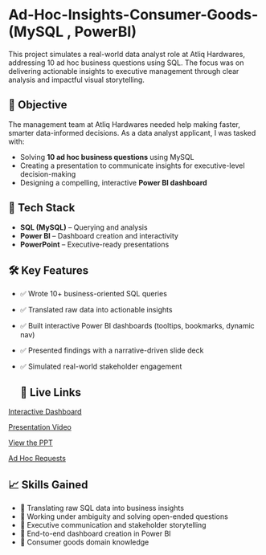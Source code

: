 # Ad-Hoc-Insights-Consumer-Goods- (MySQL , PowerBI)
This project simulates a real-world data analyst role at Atliq Hardwares, addressing 10 ad hoc business questions using SQL. The focus was on delivering actionable insights to executive management through clear analysis and impactful visual storytelling.

## 🎯 Objective

The management team at Atliq Hardwares needed help making faster, smarter data-informed decisions. As a data analyst applicant, I was tasked with:

- Solving **10 ad hoc business questions** using MySQL
- Creating a presentation to communicate insights for executive-level decision-making
- Designing a compelling, interactive **Power BI dashboard**



## 🔧 Tech Stack

- **SQL (MySQL)** – Querying and analysis
- **Power BI** – Dashboard creation and interactivity
- **PowerPoint** – Executive-ready presentations



## 🛠️ Key Features

- ✅ Wrote 10+ business-oriented SQL queries
- ✅ Translated raw data into actionable insights
- ✅ Built interactive Power BI dashboards (tooltips, bookmarks, dynamic nav)
- ✅ Presented findings with a narrative-driven slide deck
- ✅ Simulated real-world stakeholder engagement

  ## 🔗 Live Links

<a href="https://app.powerbi.com/view?r=eyJrIjoiODg4MDRkMWQtYjI4NC00ZWJhLWE5NjctMzg1NzdkNDZhMThlIiwidCI6ImM2ZTU0OWIzLTVmNDUtNDAzMi1hYWU5LWQ0MjQ0ZGM1YjJjNCJ9&pageName=17609c1706ce19915ec0"> Interactive Dashboard </a> 

<a href="https://youtu.be/wZm-_jqUFmU"> Presentation Video </a> 

<a href="https://drive.google.com/file/d/1FgbCORE1w3dr8aWq2uk_mplrrioXXrs-/view?usp=sharing">View the PPT</a>

<a href="">Ad Hoc Requests</a>



## 📈 Skills Gained

- 🔹 Translating raw SQL data into business insights  
- 🔹 Working under ambiguity and solving open-ended questions  
- 🔹 Executive communication and stakeholder storytelling  
- 🔹 End-to-end dashboard creation in Power BI  
- 🔹 Consumer goods domain knowledge  





